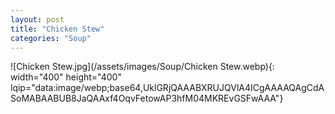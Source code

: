 ```yaml
---
layout: post
title: "Chicken Stew"
categories: "Soup"
---
```

![Chicken Stew.jpg](/assets/images/Soup/Chicken Stew.webp){: width="400" height="400" lqip="data:image/webp;base64,UklGRjQAAABXRUJQVlA4ICgAAAAQAgCdASoMABAABUB8JaQAAxf4OqvFetowAP3hfM04MKREvGSFwAAA"}

